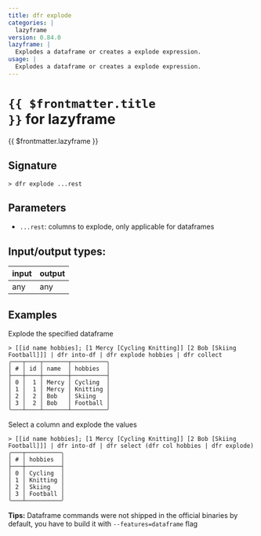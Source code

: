 ```yaml
---
title: dfr explode
categories: |
  lazyframe
version: 0.84.0
lazyframe: |
  Explodes a dataframe or creates a explode expression.
usage: |
  Explodes a dataframe or creates a explode expression.
---
```


# <code>{{ $frontmatter.title }}</code> for lazyframe

<div class='command-title'>{{ $frontmatter.lazyframe }}</div>

## Signature

```> dfr explode ...rest```

## Parameters

 -  `...rest`: columns to explode, only applicable for dataframes


## Input/output types:

| input | output |
| ----- | ------ |
| any   | any    |

## Examples

Explode the specified dataframe
```shell
> [[id name hobbies]; [1 Mercy [Cycling Knitting]] [2 Bob [Skiing Football]]] | dfr into-df | dfr explode hobbies | dfr collect
╭───┬────┬───────┬──────────╮
│ # │ id │ name  │ hobbies  │
├───┼────┼───────┼──────────┤
│ 0 │  1 │ Mercy │ Cycling  │
│ 1 │  1 │ Mercy │ Knitting │
│ 2 │  2 │ Bob   │ Skiing   │
│ 3 │  2 │ Bob   │ Football │
╰───┴────┴───────┴──────────╯

```

Select a column and explode the values
```shell
> [[id name hobbies]; [1 Mercy [Cycling Knitting]] [2 Bob [Skiing Football]]] | dfr into-df | dfr select (dfr col hobbies | dfr explode)
╭───┬──────────╮
│ # │ hobbies  │
├───┼──────────┤
│ 0 │ Cycling  │
│ 1 │ Knitting │
│ 2 │ Skiing   │
│ 3 │ Football │
╰───┴──────────╯

```


**Tips:** Dataframe commands were not shipped in the official binaries by default, you have to build it with `--features=dataframe` flag